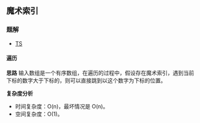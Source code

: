 ## 魔术索引
### 题解
+ [TS](../../ts/lcci/0108.ts)

#### 遍历
**思路**
输入数组是一个有序数组，在遍历的过程中，假设存在魔术索引，遇到当前下标的数字大于下标的，则可以直接跳到以这个数字为下标的位置。

**复杂度分析**
+ 时间复杂度：O(n)，最坏情况是 O(n)。
+ 空间复杂度：O(1)。
